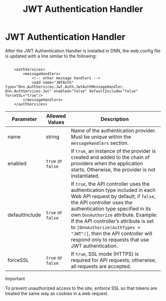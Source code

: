 ﻿---
uid: developers-jwt-auth-handler
topic: jwt-auth-handler
locale: en
title: JWT Authentication Handler
dnneditions: DNN Platform,Evoq Content,Evoq Engage
dnnversion: 09.02.00
parent-topic: developers-jwt-overview
related-topics: setup-jwt-for-auth,setup-jwt-for-auth,jwt-user-credentials,jwt-server-response,jwt-access-token,jwt-page-request,about-jwt
links: ["[IETF RFC 7519](https://tools.ietf.org/html/rfc7519)","[DNN Presentation: How Evoq Helps You Build Modern Web Applications by Will Morgenweck](https://www.slideshare.net/dnnsoftware/how-evoq-helps-you-build-modern-web-applications)","[jwt.io](https://jwt.io/introduction/)"]
---

# JWT Authentication Handler

After the JWT Authentication Handler is installed in DNN, the web.config file is updated with a line similar to the following:

```

    <authServices>
        <messageHandlers>
            <!-- other message handlers -->
            <add name="JWTAuth" type="Dnn.AuthServices.Jwt.Auth.JwtAuthMessageHandler, Dnn.AuthServices.Jwt" enabled="false" defaultInclude="false" forceSSL="true"/>
        </messageHandlers>
    </authServices>

```

|**Parameter**|**Allowed Values**|**Description**|
|---|---|---|
|name|string|Name of the authentication provider. Must be unique within the `messageHandlers` section.|
|enabled|`true` or `false`|If `true`, an instance of the provider is created and added to the chain of providers when the application starts. Otherwise, the provider is not instantiated.|
|defaultInclude|`true` or `false`|If `true`, the API controller uses the authentication type included in each Web API request by default; if `false`, the API controller uses the authentication type specified in its own `DnnAuthorize` attribute. Example: If the API controller’s attribute is set to `[DnnAuthorize(AuthTypes = "JWT")]`, then the API controller will respond only to requests that use JWT authentication.|
|forceSSL|`true` or `false`|If `true`, SSL mode (HTTPS) is required for API requests; otherwise, all requests are accepted.|

> [!Important]
> To prevent unauthorized access to the site, enforce SSL so that tokens are treated the same way as cookies in a web request.

